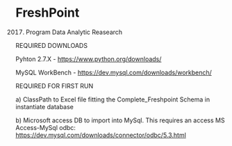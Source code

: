 # FreshPoint
2017. Program Data Analytic Reasearch

REQUIRED DOWNLOADS

Pyhton 2.7.X - https://www.python.org/downloads/ 

MySQL WorkBench - https://dev.mysql.com/downloads/workbench/

REQUIRED FOR FIRST RUN

a) ClassPath to Excel file fitting the Complete_Freshpoint Schema in instantiate database

b) Microsoft access DB to import into MySql. This requires an access MS Access-MySql odbc: https://dev.mysql.com/downloads/connector/odbc/5.3.html 
